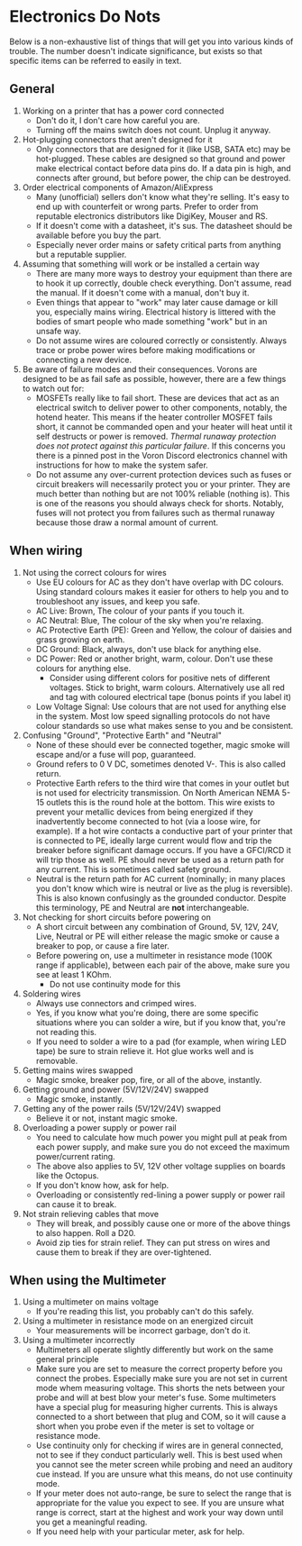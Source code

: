 # Electronics Do Nots
Below is a non-exhaustive list of things that will get you into various kinds of trouble. The number doesn't indicate significance, but exists so that specific items can be referred to easily in text.

## General
1. Working on a printer that has a power cord connected
    * Don't do it, I don't care how careful you are.
    * Turning off the mains switch does not count. Unplug it anyway. 
1. Hot-plugging connectors that aren't designed for it
    * Only connectors that are designed for it (like USB, SATA etc) may be hot-plugged. These cables are designed so that ground and power make electrical contact before data pins do. If a data pin is high, and connects after ground, but before power, the chip can be destroyed.
1. Order electrical components of Amazon/AliExpress
    * Many (unofficial) sellers don't know what they're selling. It's easy to end up with counterfeit or wrong parts. Prefer to order from reputable electronics distributors like DigiKey, Mouser and RS.
    * If it doesn't come with a datasheet, it's sus. The datasheet should be available before you buy the part. 
    * Especially never order mains or safety critical parts from anything but a reputable supplier. 
1. Assuming that something will work or be installed a certain way
    * There are many more ways to destroy your equipment than there are to hook it up correctly, double check everything. Don't assume, read the manual. If it doesn't come with a manual, don't buy it.
    * Even things that appear to "work" may later cause damage or kill you, especially mains wiring. Electrical history is littered with the bodies of smart people who made something "work" but in an unsafe way. 
    * Do not assume wires are coloured correctly or consistently. Always trace or probe power wires before making modifications or connecting a new device. 
1. Be aware of failure modes and their consequences. Vorons are designed to be as fail safe as possible, however, there are a few things to watch out for:
   * MOSFETs really like to fail short. These are devices that act as an electrical switch to deliver power to other components, notably, the hotend heater. This means if the heater controller MOSFET fails short, it cannot be commanded open and your heater will heat until it self destructs or power is removed. *Thermal runaway protection does not protect against this particular failure*. If this concerns you there is a pinned post in the Voron Discord electronics channel with instructions for how to make the system safer. 
   * Do not assume any over-current protection devices such as fuses or circuit breakers will necessarily protect you or your printer. They are much better than nothing but are not 100% reliable (nothing is). This is one of the reasons you should always check for shorts. Notably, fuses will not protect you from failures such as thermal runaway because those draw a normal amount of current.

## When wiring
1. Not using the correct colours for wires
    * Use EU colours for AC as they don't have overlap with DC colours. Using standard colours makes it easier for others to help you and to troubleshoot any issues, and keep you safe.
    * AC Live: Brown, The colour of your pants if you touch it.
    * AC Neutral: Blue, The colour of the sky when you're relaxing.
    * AC Protective Earth (PE): Green and Yellow, the colour of daisies and grass growing on earth.
    * DC Ground: Black, always, don't use black for anything else.
    * DC Power: Red or another bright, warm, colour. Don't use these colours for anything else.
      * Consider using different colors for positive nets of different voltages. Stick to bright, warm colours. Alternatively use all red and tag with coloured electrical tape (bonus points if you label it)
    * Low Voltage Signal: Use colours that are not used for anything else in the system. Most low speed signalling protocols do not have colour standards so use what makes sense to you and be consistent. 
1. Confusing "Ground", "Protective Earth" and "Neutral"
    * None of these should ever be connected together, magic smoke will escape and/or a fuse will pop, guaranteed.
    * Ground refers to 0 V DC, sometimes denoted V-. This is also called return. 
    * Protective Earth refers to the third wire that comes in your outlet but is not used for electricity transmission. On North American NEMA 5-15 outlets this is the round hole at the bottom. This wire exists to prevent your metallic devices from being energized if they inadvertently become connected to hot (via a loose wire, for example). If a hot wire contacts a conductive part of your printer that is connected to PE, ideally large current would flow and trip the breaker before significant damage occurs. If you have a GFCI/RCD it will trip those as well. PE should never be used as a return path for any current. This is sometimes called safety ground. 
    * Neutral is the return path for AC current (nominally; in many places you don't know which wire is neutral or live as the plug is reversible). This is also known confusingly as the grounded conductor. Despite this terminology, PE and Neutral are **not** interchangeable. 
1. Not checking for short circuits before powering on
    * A short circuit between any combination of Ground, 5V, 12V, 24V, Live, Neutral or PE will either release the magic smoke or cause a breaker to pop, or cause a fire later.
    * Before powering on, use a multimeter in resistance mode (100K range if applicable), between each pair of the above, make sure you see at least 1 KOhm.
      * Do not use continuity mode for this
1. Soldering wires
    * Always use connectors and crimped wires.
    * Yes, if you know what you're doing, there are some specific situations where you can solder a wire, but if you know that, you're not reading this.
    * If you need to solder a wire to a pad (for example, when wiring LED tape) be sure to strain relieve it. Hot glue works well and is removable. 
1. Getting mains wires swapped
    * Magic smoke, breaker pop, fire, or all of the above, instantly.
1. Getting ground and power (5V/12V/24V) swapped
    * Magic smoke, instantly.
1. Getting any of the power rails (5V/12V/24V) swapped
    * Believe it or not, instant magic smoke.
1. Overloading a power supply or power rail
    * You need to calculate how much power you might pull at peak from each power supply, and make sure you do not exceed the maximum power/current rating.
    * The above also applies to 5V, 12V other voltage supplies on boards like the Octopus.
    * If you don't know how, ask for help.
    * Overloading or consistently red-lining a power supply or power rail can cause it to break.
1. Not strain relieving cables that move
    * They will break, and possibly cause one or more of the above things to also happen. Roll a D20.
    * Avoid zip ties for strain relief. They can put stress on wires and cause them to break if they are over-tightened. 

## When using the Multimeter
1. Using a multimeter on mains voltage
    * If you're reading this list, you probably can't do this safely.
1. Using a multimeter in resistance mode on an energized circuit
    * Your measurements will be incorrect garbage, don't do it.
1. Using a multimeter incorrectly
   * Multimeters all operate slightly differently but work on the same general principle
   * Make sure you are set to measure the correct property before you connect the probes. Especially make sure you are not set in current mode whem measuring voltage. This shorts the nets between your probe and will at best blow your meter's fuse. Some multimeters have a special plug for measuring higher currents. This is always connected to a short between that plug and COM, so it will cause a short when you probe even if the meter is set to voltage or resistance mode.
   * Use continuity only for checking if wires are in general connected, not to see if they conduct particularly well. This is best used when you cannot see the meter screen while probing and need an auditory cue instead. If you are unsure what this means, do not use continuity mode. 
   * If your meter does not auto-range, be sure to select the range that is appropriate for the value you expect to see. If you are unsure what range is correct, start at the highest and work your way down until you get a meaningful reading. 
   * If you need help with your particular meter, ask for help.
